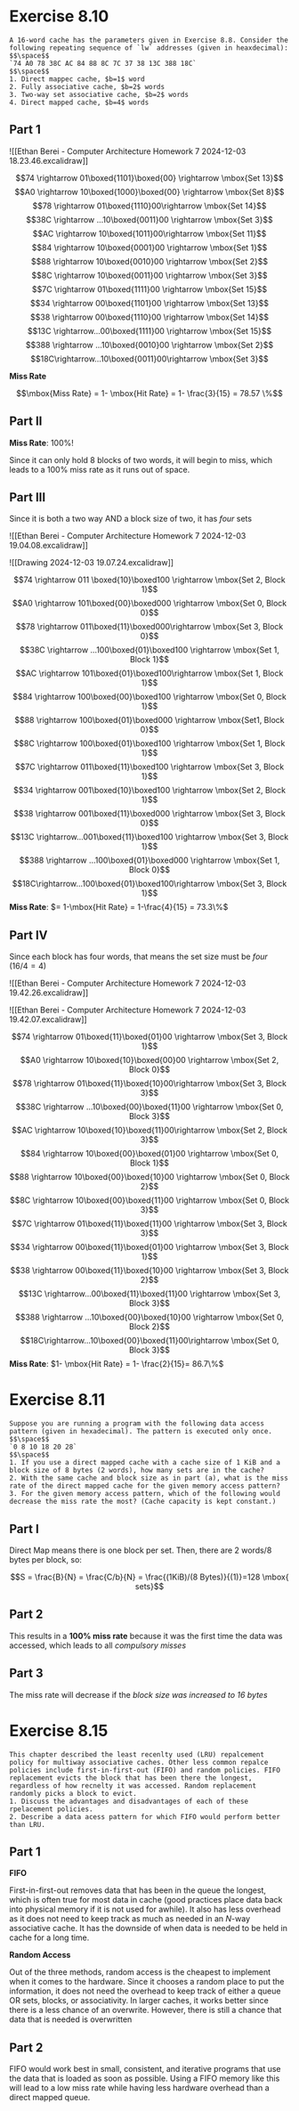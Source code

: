 
# Exercise 8.10

```ad-question
A 16-word cache has the parameters given in Exercise 8.8. Consider the following repeating sequence of `lw` addresses (given in heaxdecimal):
$$\space$$
`74 A0 78 38C AC 84 88 8C 7C 37 38 13C 388 18C`
$$\space$$
1. Direct mappec cache, $b=1$ word
2. Fully associative cache, $b=2$ words
3. Two-way set associative cache, $b=2$ words
4. Direct mapped cache, $b=4$ words
```

## Part 1

![[Ethan Berei - Computer Architecture Homework 7 2024-12-03 18.23.46.excalidraw]]

$$74 \rightarrow 01\boxed{1101}\boxed{00} \rightarrow \mbox{Set 13}$$
$$A0 \rightarrow 10\boxed{1000}\boxed{00} \rightarrow \mbox{Set 8}$$
$$78 \rightarrow 01\boxed{1110}00\rightarrow \mbox{Set 14}$$
$$38C \rightarrow ...10\boxed{0011}00 \rightarrow \mbox{Set 3}$$
$$AC \rightarrow 10\boxed{1011}00\rightarrow \mbox{Set 11}$$
$$84 \rightarrow 10\boxed{0001}00 \rightarrow \mbox{Set 1}$$
$$88 \rightarrow 10\boxed{0010}00 \rightarrow \mbox{Set 2}$$
$$8C \rightarrow 10\boxed{0011}00 \rightarrow \mbox{Set 3}$$
$$7C \rightarrow 01\boxed{1111}00 \rightarrow \mbox{Set 15}$$
$$34 \rightarrow 00\boxed{1101}00 \rightarrow \mbox{Set 13}$$
$$38 \rightarrow 00\boxed{1110}00 \rightarrow \mbox{Set 14}$$
$$13C \rightarrow...00\boxed{1111}00 \rightarrow \mbox{Set 15}$$
$$388 \rightarrow ...10\boxed{0010}00 \rightarrow \mbox{Set 2}$$
$$18C\rightarrow...10\boxed{0011}00\rightarrow \mbox{Set 3}$$

**Miss Rate**

$$\mbox{Miss Rate} = 1- \mbox{Hit Rate} = 1- \frac{3}{15} = 78.57 \%$$
## Part II

**Miss Rate**: 100%!

Since it can only hold 8 blocks of two words, it will begin to miss, which leads to a 100% miss rate as it runs out of space.

## Part III

Since it is both a two way AND a block size of two, it has *four* sets

![[Ethan Berei - Computer Architecture Homework 7 2024-12-03 19.04.08.excalidraw]]


![[Drawing 2024-12-03 19.07.24.excalidraw]]


$$74 \rightarrow 011 \boxed{10}\boxed100 \rightarrow \mbox{Set 2, Block 1}$$
$$A0 \rightarrow 101\boxed{00}\boxed000 \rightarrow \mbox{Set 0, Block 0}$$
$$78 \rightarrow 011\boxed{11}\boxed000\rightarrow \mbox{Set 3, Block 0}$$
$$38C \rightarrow ...100\boxed{01}\boxed100 \rightarrow \mbox{Set 1, Block 1}$$
$$AC \rightarrow 101\boxed{01}\boxed100\rightarrow \mbox{Set 1, Block 1}$$
$$84 \rightarrow 100\boxed{00}\boxed100 \rightarrow \mbox{Set 0, Block 1}$$
$$88 \rightarrow 100\boxed{01}\boxed000 \rightarrow \mbox{Set1, Block 0}$$
$$8C \rightarrow 100\boxed{01}\boxed100 \rightarrow \mbox{Set 1, Block 1}$$
$$7C \rightarrow 011\boxed{11}\boxed100 \rightarrow \mbox{Set 3, Block 1}$$
$$34 \rightarrow 001\boxed{10}\boxed100 \rightarrow \mbox{Set 2, Block 1}$$
$$38 \rightarrow 001\boxed{11}\boxed000 \rightarrow \mbox{Set 3, Block 0}$$
$$13C \rightarrow...001\boxed{11}\boxed100 \rightarrow \mbox{Set 3, Block 1}$$
$$388 \rightarrow ...100\boxed{01}\boxed000 \rightarrow \mbox{Set 1, Block 0}$$
$$18C\rightarrow...100\boxed{01}\boxed100\rightarrow \mbox{Set 3, Block 1}$$
**Miss Rate**: $= 1-\mbox{Hit Rate} = 1-\frac{4}{15} = 73.3\%$

## Part IV

Since each block has four words, that means the set size must be *four* ($16/4=4$)

![[Ethan Berei - Computer Architecture Homework 7 2024-12-03 19.42.26.excalidraw]]



![[Ethan Berei - Computer Architecture Homework 7 2024-12-03 19.42.07.excalidraw]]


$$74 \rightarrow 01\boxed{11}\boxed{01}00 \rightarrow \mbox{Set 3, Block 1}$$
$$A0 \rightarrow 10\boxed{10}\boxed{00}00 \rightarrow \mbox{Set 2, Block 0}$$
$$78 \rightarrow 01\boxed{11}\boxed{10}00\rightarrow \mbox{Set 3, Block 3}$$
$$38C \rightarrow ...10\boxed{00}\boxed{11}00 \rightarrow \mbox{Set 0, Block 3}$$
$$AC \rightarrow 10\boxed{10}\boxed{11}00\rightarrow \mbox{Set 2, Block 3}$$
$$84 \rightarrow 10\boxed{00}\boxed{01}00 \rightarrow \mbox{Set 0, Block 1}$$
$$88 \rightarrow 10\boxed{00}\boxed{10}00 \rightarrow \mbox{Set 0, Block 2}$$
$$8C \rightarrow 10\boxed{00}\boxed{11}00 \rightarrow \mbox{Set 0, Block 3}$$
$$7C \rightarrow 01\boxed{11}\boxed{11}00 \rightarrow \mbox{Set 3, Block 3}$$
$$34 \rightarrow 00\boxed{11}\boxed{01}00 \rightarrow \mbox{Set 3, Block 1}$$
$$38 \rightarrow 00\boxed{11}\boxed{10}00 \rightarrow \mbox{Set 3, Block 2}$$
$$13C \rightarrow...00\boxed{11}\boxed{11}00 \rightarrow \mbox{Set 3, Block 3}$$
$$388 \rightarrow ...10\boxed{00}\boxed{10}00 \rightarrow \mbox{Set 0, Block 2}$$
$$18C\rightarrow...10\boxed{00}\boxed{11}00\rightarrow \mbox{Set 0, Block 3}$$
**Miss Rate**: $1- \mbox{Hit Rate} = 1- \frac{2}{15}= 86.7\%$

# Exercise 8.11 

```ad-question
Suppose you are running a program with the following data access pattern (given in hexadecimal). The pattern is executed only once.
$$\space$$
`0 8 10 18 20 28`
$$\space$$
1. If you use a direct mapped cache with a cache size of 1 KiB and a block size of 8 bytes (2 words), how many sets are in the cache?
2. With the same cache and block size as in part (a), what is the miss rate of the direct mapped cache for the given memory access pattern?
3. For the given memory access pattern, which of the following would decrease the miss rate the most? (Cache capacity is kept constant.)
```

## Part I

Direct Map means there is one block per set. Then, there are 2 words/8 bytes per block, so:

$$S = \frac{B}{N} = \frac{C/b}{N} = \frac{(1KiB)/(8 Bytes)}{(1)}=128 \mbox{ sets}$$

## Part 2

This results in a **100% miss rate** because it was the first time the data was accessed, which leads to all *compulsory misses*

## Part 3

The miss rate will decrease if the *block size was increased to 16 bytes*

# Exercise 8.15

```ad-question
This chapter described the least recenlty used (LRU) repalcement policy for multiway associative caches. Other less common repalce policies include first-in-first-out (FIFO) and random policies. FIFO replacement evicts the block that has been there the longest, regardless of how recnelty it was accessed. Random replacement randomly picks a block to evict.
1. Discuss the advantages and disadvantages of each of these rpelacement policies.
2. Describe a data acess pattern for which FIFO would perform better than LRU.
```

## Part 1

**FIFO**

First-in-first-out removes data that has been in the queue the longest, which is often true for most data in cache (good practices place data back into physical memory if it is not used for awhile). It also has less overhead as it does not need to keep track as much as needed in an $N$-way associative cache. It has the downside of when data is needed to be held in cache for a long time.

**Random Access**

Out of the three methods, random access is the cheapest to implement when it comes to the hardware. Since it chooses a random place to put the information, it does not need the overhead to keep track of either a queue OR sets, blocks, or associativity. In larger caches, it works better since there is a less chance of an overwrite. However, there is still a chance that data that is needed is overwritten
## Part 2

FIFO would work best in small, consistent, and iterative programs that use the data that is loaded as soon as possible. Using a FIFO memory like this will lead to a low miss rate while having less hardware overhead than a direct mapped queue.